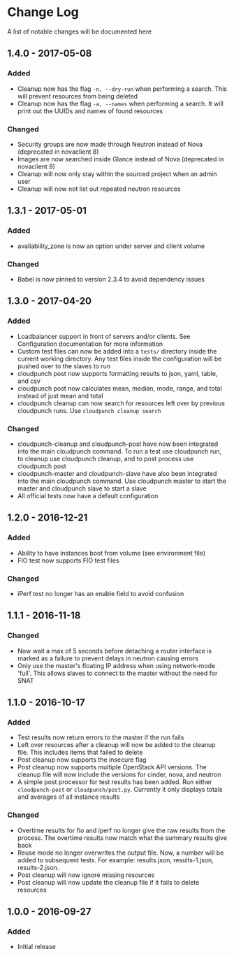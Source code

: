 # Change Log
A list of notable changes will be documented here

## 1.4.0 - 2017-05-08
### Added
- Cleanup now has the flag `-n, --dry-run` when performing a search. This will prevent resources from being deleted
- Cleanup now has the flag `-a, --names` when performing a search. It will print out the UUIDs and names of found resources

### Changed
- Security groups are now made through Neutron instead of Nova (deprecated in novaclient 8)
- Images are now searched inside Glance instead of Nova (deprecated in novaclient 9)
- Cleanup will now only stay within the sourced project when an admin user
- Cleanup will now not list out repeated neutron resources

## 1.3.1 - 2017-05-01
### Added
- availability_zone is now an option under server and client volume

### Changed
- Babel is now pinned to version 2.3.4 to avoid dependency issues

## 1.3.0 - 2017-04-20
### Added
- Loadbalancer support in front of servers and/or clients. See Configuration documentation for more information
- Custom test files can now be added into a `tests/` directory inside the current working directory. Any test files inside the configuration will be pushed over to the slaves to run
- cloudpunch post now supports formatting results to json, yaml, table, and csv
- cloudpunch post now calculates mean, median, mode, range, and total instead of just mean and total
- cloudpunch cleanup can now search for resources left over by previous cloudpunch runs. Use `cloudpunch cleanup search`

### Changed
- cloudpunch-cleanup and cloudpunch-post have now been integrated into the main cloudpunch command. To run a test use cloudpunch run, to cleanup use cloudpunch cleanup, and to post process use cloudpunch post
- cloudpunch-master and cloudpunch-slave have also been integrated into the main cloudpunch command. Use cloudpunch master to start the master and cloudpunch slave to start a slave
- All official tests now have a default configuration

## 1.2.0 - 2016-12-21
### Added
- Ability to have instances boot from volume (see environment file)
- FIO test now supports FIO test files

### Changed
- iPerf test no longer has an enable field to avoid confusion

## 1.1.1 - 2016-11-18
### Changed
- Now wait a max of 5 seconds before detaching a router interface is marked as a failure to prevent delays in neutron causing errors
- Only use the master's floating IP address when using network-mode 'full'. This allows slaves to connect to the master without the need for SNAT

## 1.1.0 - 2016-10-17
### Added
- Test results now return errors to the master if the run fails
- Left over resources after a cleanup will now be added to the cleanup file. This includes items that failed to delete
- Post cleanup now supports the insecure flag
- Post cleanup now supports multiple OpenStack API versions. The cleanup file will now include the versions for cinder, nova, and neutron
- A simple post processor for test results has been added. Run either `cloudpunch-post` or `cloudpunch/post.py`. Currently it only displays totals and averages of all instance results

### Changed
- Overtime results for fio and iperf no longer give the raw results from the process. The overtime results now match what the summary results give back
- Reuse mode no longer overwrites the output file. Now, a number will be added to subsequent tests. For example: results.json, results-1.json, results-2.json.
- Post cleanup will now ignore missing resources
- Post cleanup will now update the cleanup file if it fails to delete resources

## 1.0.0 - 2016-09-27
### Added
- Initial release
